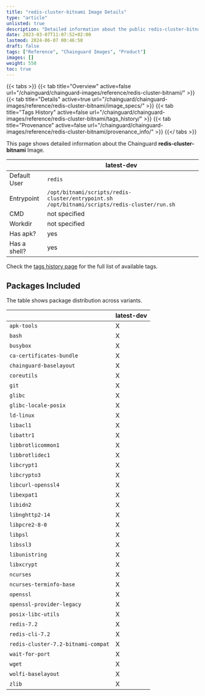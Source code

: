 ```yaml
---
title: "redis-cluster-bitnami Image Details"
type: "article"
unlisted: true
description: "Detailed information about the public redis-cluster-bitnami Chainguard Image."
date: 2023-03-07T11:07:52+02:00
lastmod: 2024-06-07 00:46:50
draft: false
tags: ["Reference", "Chainguard Images", "Product"]
images: []
weight: 550
toc: true
---
```


{{< tabs >}}
{{< tab title="Overview" active=false url="/chainguard/chainguard-images/reference/redis-cluster-bitnami/" >}}
{{< tab title="Details" active=true url="/chainguard/chainguard-images/reference/redis-cluster-bitnami/image_specs/" >}}
{{< tab title="Tags History" active=false url="/chainguard/chainguard-images/reference/redis-cluster-bitnami/tags_history/" >}}
{{< tab title="Provenance" active=false url="/chainguard/chainguard-images/reference/redis-cluster-bitnami/provenance_info/" >}}
{{</ tabs >}}

This page shows detailed information about the Chainguard **redis-cluster-bitnami** Image.

|              | latest-dev                                                                                   |
|--------------|----------------------------------------------------------------------------------------------|
| Default User | `redis`                                                                                      |
| Entrypoint   | `/opt/bitnami/scripts/redis-cluster/entrypoint.sh /opt/bitnami/scripts/redis-cluster/run.sh` |
| CMD          | not specified                                                                                |
| Workdir      | not specified                                                                                |
| Has apk?     | yes                                                                                          |
| Has a shell? | yes                                                                                          |

Check the [tags history page](/chainguard/chainguard-images/reference/redis-cluster-bitnami/tags_history/) for the full list of available tags.

## Packages Included
The table shows package distribution across variants.

|                                    | latest-dev |
|------------------------------------|------------|
| `apk-tools`                        | X          |
| `bash`                             | X          |
| `busybox`                          | X          |
| `ca-certificates-bundle`           | X          |
| `chainguard-baselayout`            | X          |
| `coreutils`                        | X          |
| `git`                              | X          |
| `glibc`                            | X          |
| `glibc-locale-posix`               | X          |
| `ld-linux`                         | X          |
| `libacl1`                          | X          |
| `libattr1`                         | X          |
| `libbrotlicommon1`                 | X          |
| `libbrotlidec1`                    | X          |
| `libcrypt1`                        | X          |
| `libcrypto3`                       | X          |
| `libcurl-openssl4`                 | X          |
| `libexpat1`                        | X          |
| `libidn2`                          | X          |
| `libnghttp2-14`                    | X          |
| `libpcre2-8-0`                     | X          |
| `libpsl`                           | X          |
| `libssl3`                          | X          |
| `libunistring`                     | X          |
| `libxcrypt`                        | X          |
| `ncurses`                          | X          |
| `ncurses-terminfo-base`            | X          |
| `openssl`                          | X          |
| `openssl-provider-legacy`          | X          |
| `posix-libc-utils`                 | X          |
| `redis-7.2`                        | X          |
| `redis-cli-7.2`                    | X          |
| `redis-cluster-7.2-bitnami-compat` | X          |
| `wait-for-port`                    | X          |
| `wget`                             | X          |
| `wolfi-baselayout`                 | X          |
| `zlib`                             | X          |

